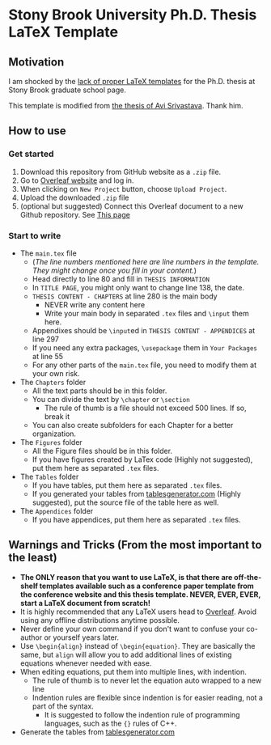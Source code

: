 # Stony Brook University Ph.D. Thesis LaTeX Template

## Motivation 

I am shocked by the [lack of proper LaTeX templates](https://grad.stonybrook.edu/_data/documents/forms/2020-forms/Dissertation_template-PHD_EW.pdf) for the Ph.D. thesis at Stony Brook graduate school page. 

This template is modified from [the thesis of Avi Srivastava](https://github.com/k3yavi/thesis). Thank him.

## How to use

### Get started
1. Download this repository from GitHub website as a `.zip` file.
2. Go to [Overleaf website](https://www.overleaf.com/) and log in.
3. When clicking on `New Project` button, choose `Upload Project`.
4. Upload the downloaded `.zip` file
5. (optional but suggested) Connect this Overleaf document to a new Github repository. See [This page](https://www.overleaf.com/learn/how-to/How_do_I_connect_an_Overleaf_project_with_a_repo_on_GitHub,_GitLab_or_BitBucket%3F)

### Start to write
- The `main.tex` file
    - (*The line numbers mentioned here are line numbers in the template. They might change once you fill in your content.*)
    - Head directly to line 80 and fill in `THESIS INFORMATION`
    - In `TITLE PAGE`, you might only want to change line 138, the date.
    - `THESIS CONTENT - CHAPTERS` at line 280 is the main body
        - NEVER write any content here
        - Write your main body in separated `.tex` files and `\input` them here.
    - Appendixes should be `\input`ed in `THESIS CONTENT - APPENDICES` at line 297
    - If you need any extra packages, `\usepackage` them in `Your Packages` at line 55
    - For any other parts of the `main.tex` file, you need to modify them at your own risk.
- The `Chapters` folder
    - All the text parts should be in this folder.
    - You can divide the text by `\chapter` or `\section`
        - The rule of thumb is a file should not exceed 500 lines. If so, break it
    - You can also create subfolders for each Chapter for a better organization.
- The `Figures` folder
    - All the Figure files should be in this folder.
    - If you have figures created by LaTex code (Highly not suggested), put them here as separated `.tex` files.
- The `Tables` folder
    - If you have tables, put them here as separated `.tex` files.
    - If you generated your tables from [tablesgenerator.com](https://www.tablesgenerator.com/) (Highly suggested), put the source file of the table here as well.
- The `Appendices` folder
    - If you have appendices, put them here as separated `.tex` files.


## Warnings and Tricks (From the most important to the least)
- **The ONLY reason that you want to use LaTeX, is that there are off-the-shelf templates available such as a conference paper template from the conference website and this thesis template. NEVER, EVER, EVER, start a LaTeX document from scratch!**
- It is highly recommended that any LaTeX users head to [Overleaf](https://www.overleaf.com/). Avoid using any offline distributions anytime possible.
- Never define your own command if you don't want to confuse your co-author or yourself years later.
- Use `\begin{align}` instead of `\begin{equation}`. They are basically the same, but `align` will allow you to add additional lines of existing equations whenever needed with ease.
- When editing equations, put them into multiple lines, with indention.
    - The rule of thumb is to never let the equation auto wrapped to a new line
    - Indention rules are flexible since indention is for easier reading, not a part of the syntax.
        - It is suggested to follow the indention rule of programming languages, such as the `{}` rules of C++.
- Generate the tables from [tablesgenerator.com](https://www.tablesgenerator.com/)
